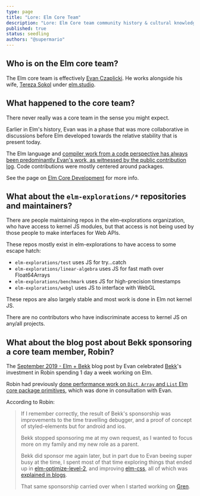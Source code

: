 ```yaml
---
type: page
title: "Lore: Elm Core Team"
description: "Lore: Elm Core team community history & cultural knowledge "
published: true
status: seedling
authors: "@supermario"
---
```


<lore></lore>


## Who is on the Elm core team?

The Elm core team is effectively [Evan Czaplicki](https://twitter.com/evancz). He works alongside his wife, [Tereza Sokol](https://twitter.com/tereza_sokol) under [elm.studio](https://elm.studio/).


## What happened to the core team?

There never really was a core team in the sense you might expect.

Earlier in Elm's history, Evan was in a phase that was more collaborative in discussions before Elm developed towards the relative stability that is present today.

The Elm language and [compiler work from a code perspective has always been predominantly Evan's work, as witnessed by the public contribution log](https://github.com/elm/compiler/graphs/contributors). Code contributions were mostly centered around packages.

See the page on [Elm Core Development](/lore/elm-core-development) for more info.


## What about the `elm-explorations/*` repositories and maintainers?

There are people maintaining repos in the elm-explorations organization, who have access to kernel JS modules, but that access is not being used by those people to make interfaces for Web APIs.

These repos mostly exist in elm-explorations to have access to some escape hatch:

- `elm-explorations/test` uses JS for try…catch
- `elm-explorations/linear-algebra` uses JS for fast math over Float64Arrays
- `elm-explorations/benchmark` uses JS for high-precision timestamps
- `elm-explorations/webgl` uses JS to interface with WebGL

These repos are also largely stable and most work is done in Elm not kernel JS.

There are no contributors who have indiscriminate access to kernel JS on any/all projects.


## What about the blog post about Bekk sponsoring a core team member, Robin?

The [September 2019 - Elm + Bekk](https://elm-lang.org/news/elm-and-bekk) blog post by Evan celebrated [Bekk](https://www.bekk.no/)'s investment in Robin spending 1 day a week working on Elm.

Robin had previously [done performance work on `Dict`, `Array` and `List` Elm core package primitives](https://groups.google.com/g/elm-dev/c/--fK-wMoDig/m/p6zF4-5sAgAJ), which was done in consultation with Evan.

According to Robin:

> If I remember correctly, the result of Bekk's sponsorship was improvements to the time travelling debugger, and a proof of concept of styled-elements but for android and ios.
>
> Bekk stopped sponsoring me at my own request, as I wanted to focus more on my family and my new role as a parent.
>
> Bekk did sponsor me again later, but in part due to Evan beeing super busy at the time, I spent most of that time exploring things that ended up in [elm-optimize-level-2](https://github.com/mdgriffith/elm-optimize-level-2), and improving [elm-css](https://package.elm-lang.org/packages/rtfeldman/elm-css/latest), all of which was [explained in blogs](https://blogg.bekk.no/search?q=robin).
>
> That same sponsorship carried over when I started working on [Gren](https://gren-lang.org/news/220530_first_release).
